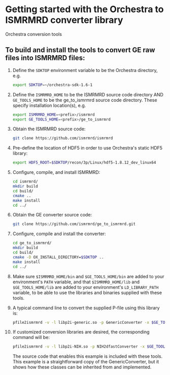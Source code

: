 # Getting started with the Orchestra to ISMRMRD converter library

Orchestra conversion tools

## To build and install the tools to convert GE raw files into ISMRMRD files:

1.  Define the `SDKTOP` environment variable to be the Orchestra directory, e.g.

    ```bash
    export SDKTOP=~/orchestra-sdk-1.6-1
    ```

1. Define the `ISMRMRD_HOME` to be the ISMRMRD source code directory AND `GE_TOOLS_HOME` to be the ge_to_ismrmrd source code directory. These specify installation location(s), e.g.

    ```bash
    export ISMRMRD_HOME=<prefix>/ismrmrd
    export GE_TOOLS_HOME=<prefix>/ge_to_ismrmrd
    ```

1.  Obtain the ISMRMRD source code:

    ```bash
    git clone https://github.com/ismrmrd/ismrmrd
    ```

1.  Pre-define the location of HDF5 in order to use Orchestra's static HDF5 library:

    ```bash
    export HDF5_ROOT=$SDKTOP/recon/3p/Linux/hdf5-1.8.12_dev_linux64
    ```

1. Configure, compile, and install ISMRMRD:

    ```bash
    cd ismrmrd/
    mkdir build
    cd build/
    cmake ..
    make install
    cd ../
    ```

1. Obtain the GE converter source code:

    ```bash
    git clone https://github.com/ismrmrd/ge_to_ismrmrd.git
    ```

1. Configure, compile and install the converter:

    ```bash
    cd ge_to_ismrmrd/
    mkdir build
    cd build/
    cmake -D OX_INSTALL_DIRECTORY=$SDKTOP ..
    make install
    cd ../
    ```
1. Make sure `$ISMRMRD_HOME/bin` and `$GE_TOOLS_HOME/bin` are added to your environment's `PATH` variable, and that `$ISMRMRD_HOME/lib` and `$GE_TOOLS_HOME/lib` are added to your environment's `LD_LIBRARY_PATH` variable, to be able to use the libraries and binaries supplied with these tools.

1. A typical command line to convert the supplied P-file using this library is:

   ```bash
   pfile2ismrmrd -v -l libp2i-generic.so -p GenericConverter -x $GE_TOOLS_HOME/share/ge-tools/config/default.xsl P12800_sample.7
   ```

1. If customized conversion libraries are desired, the corresponding command will be:

   ```bash
   pfile2ismrmrd -v -l libp2i-NIH.so -p NIH2dfastConverter -x $GE_TOOLS_HOME/src/ge-tools/config/default.xsl P12800_sample.7
   ```

   The source code that enables this example is included with these tools.  This example is a straightforward copy of the GenericConverter, but it shows how these classes can be inherited from and implemented.

